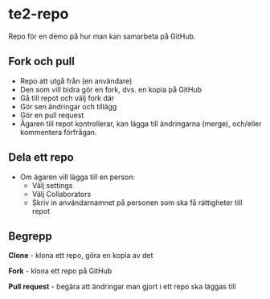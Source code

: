 # te2-repo
Repo för en demo på hur man kan samarbeta på GitHub.

## Fork och pull 

* Repo att utgå från (en användare)
* Den som vill bidra gör en fork, dvs. en kopia på GitHub
 * Gå till repot och välj fork där
* Gör sen ändringar och tillägg
* Gör en pull request
* Ägaren till repot kontrollerar, kan lägga till ändringarna (merge), och/eller kommentera förfrågan.

## Dela ett repo

* Om ägaren vill lägga till en person:
  * Välj settings
  * Välj Collaborators
  * Skriv in användarnamnet på personen som ska få rättigheter till repot

## Begrepp
 **Clone** - klona ett repo, göra en kopia av det
 
 **Fork** - klona ett repo på GitHub
 
 **Pull request** - begära att ändringar man gjort i ett repo ska läggas till

